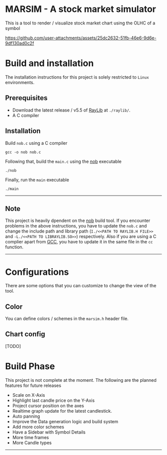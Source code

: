 # MARSIM - A stock market simulator

This is a tool to render / visualize stock market chart using the OLHC of a symbol



https://github.com/user-attachments/assets/25dc2632-51fb-46e6-9d6e-9df130ad0c2f



# Build and installation

The installation instructions for this project is solely restricted to `Linux` environments.

## Prerequisites

- Download the latest release / v5.5 of [RayLib](https://github.com/raysan5/raylib) at `./raylib/`.
- A C compiler

## Installation

Build `nob.c` using a C compiler

```console
gcc -o nob nob.c
```

Following that, build the `main.c` using the [nob](https://github.com/tsoding/nob.h) executable

```console
./nob
```

Finally, run the `main` executable

```console
./main
```

---

## Note

This project is heavily dpendent on the [nob](https://github.com/tsoding/nob.h) build tool. If you encounter problems in the above instructions, you have to update the `nob.c` and change the include path and library path (`I./<<PATH TO RAYLIB.H FILE>>` and `-L./<<PATH TO LIBRAYLIB.SO>>`) respectively. 
Also if you are using a C complier apart from [GCC](https://gcc.gnu.org), you have to update it in the same file in the `cc` function.

---

# Configurations

There are some options that you can customize to change the view of the tool.

## Color

You can define colors / schemes in the `marsim.h` header file.

## Chart config

[TODO]

# Build Phase

This project is not complete at the moment. The following are the planned features for future releases

- Scale on X-Axis
- Highlight last candle price on the Y-Axis
- Project cursor position on the axes
- Realtime graph update for the latest candlestick.
- Auto panning
- Improve the Data generation logic and build system
- Add more color schemes
- Have a Sidebar with Symbol Details
- More time frames
- More Candle types

---
